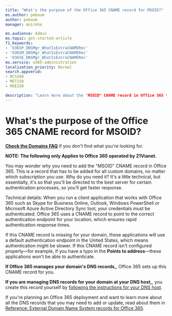 ```yaml
---
title: "What's the purpose of the Office 365 CNAME record for MSOID?"
ms.author: pebaum
author: pebaum
manager: mnirkhe

ms.audience: Admin
ms.topic: get-started-article
f1_keywords:
- 'O365P_DNSMgr_WhatIsExtraCNAMERec'
- 'O365M_DNSMgr_WhatIsExtraCNAMERec'
- 'O365E_DNSMgr_WhatIsExtraCNAMERec'
ms.service: o365-administration
localization_priority: Normal
search.appverid:
- BCS160
- MET150
- MOE150

description: "Learn more about the "MSOID" CNAME record in Office 365 that directs you to the best server for authentication processes, so you'll getter a faster response. "
---
```


# What's the purpose of the Office 365 CNAME record for MSOID?

 **[Check the Domains FAQ](../setup/domains-faq.md)** if you don't find what you're looking for. 
  
 **NOTE: The following only Applies to **Office 365 operated by 21Vianet.****
  
You may wonder why you need to add the "MSOID" CNAME record in Office 365. This is a record that has to be added for all custom domains, no matter which subscription you use. Why do you need it? It's a little technical, but essentially, it's so that you'll be directed to the best server for certain authentication processes, so you'll get faster response.
  
Technical details: When you run a client application that works with Office 365 such as Skype for Business Online, Outlook, Windows PowerShell or Microsoft Azure Active Directory Sync tool, your credentials must be authenticated. Office 365 uses a CNAME record to point to the correct authentication endpoint for your location, which ensures rapid authentication response times.
  
If this CNAME record is missing for your domain, these applications will use a default authentication endpoint in the United States, which means authentication might be slower. If this CNAME record isn't configured properly—for example, if you have a typo in the **Points to address**—these applications won't be able to authenticate.
  
 **If Office 365 manages your domain's DNS records,**, Office 365 sets up this CNAME record for you. 
  
 **If you are managing DNS records for your domain at your DNS host,**, you create this record yourself by [following the instructions for your DNS host](https://support.office.com/article/b0f3fdca-8a80-4e8e-9ef3-61e8a2a9ab23.aspx).
  
If you're planning an Office 365 deployment and want to learn more about all the DNS records that you may need to add or update, read about them in [Reference: External Domain Name System records for Office 365](https://go.microsoft.com/fwlink/?LinkId=579013).
  


